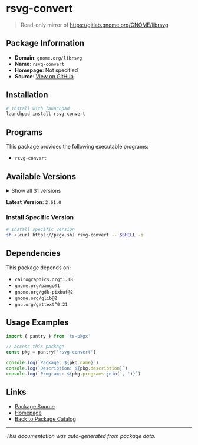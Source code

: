 # rsvg-convert

> Read-only mirror of https://gitlab.gnome.org/GNOME/librsvg

## Package Information

- **Domain**: `gnome.org/librsvg`
- **Name**: `rsvg-convert`
- **Homepage**: Not specified
- **Source**: [View on GitHub](https://github.com/pkgxdev/pantry/tree/main/projects/gnome.org/librsvg/package.yml)

## Installation

```bash
# Install with launchpad
launchpad install rsvg-convert
```

## Programs

This package provides the following executable programs:

- `rsvg-convert`

## Available Versions

<details>
<summary>Show all 31 versions</summary>

- `2.61.0`, `2.60.0`, `2.59.2`, `2.59.1`, `2.59.0`
- `2.58.5`, `2.58.4`, `2.58.3`, `2.58.2`, `2.58.1`
- `2.58.0`, `2.57.91`, `2.57.90`, `2.57.3`, `2.57.2`
- `2.57.1`, `2.57.0`, `2.56.93`, `2.56.92`, `2.56.4`
- `2.56.3`, `2.56.2`, `2.56.1`, `2.55.3`, `2.55.1`
- `2.54.7`, `2.54.6`, `2.52.11`, `2.52.10`, `2.50.9`
- `2.50.8`

</details>

**Latest Version**: `2.61.0`

### Install Specific Version

```bash
# Install specific version
sh <(curl https://pkgx.sh) rsvg-convert -- $SHELL -i
```

## Dependencies

This package depends on:

- `cairographics.org^1.18`
- `gnome.org/pango@1`
- `gnome.org/gdk-pixbuf@2`
- `gnome.org/glib@2`
- `gnu.org/gettext^0.21`

## Usage Examples

```typescript
import { pantry } from 'ts-pkgx'

// Access this package
const pkg = pantry['rsvg-convert']

console.log(`Package: ${pkg.name}`)
console.log(`Description: ${pkg.description}`)
console.log(`Programs: ${pkg.programs.join(', ')}`)
```

## Links

- [Package Source](https://github.com/pkgxdev/pantry/tree/main/projects/gnome.org/librsvg/package.yml)
- [Homepage](#)
- [Back to Package Catalog](../../../package-catalog.md)

---

*This documentation was auto-generated from package data.*
